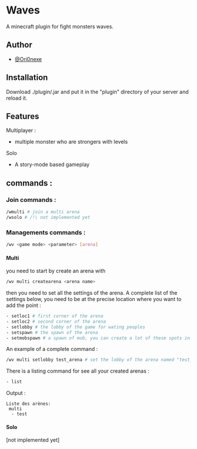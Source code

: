 
# Waves

A minecraft plugin for fight monsters waves.




## Author

- [@Ori0nexe](https://www.github.com/Ori0nexe)


## Installation

Download ./plugin/<file>.jar and put it in the "plugin" directory of your server and reload it.
    
## Features

Multiplayer :
 - multiple monster who are strongers with levels

Solo
 - A story-mode based gameplay

## commands :

### Join commands :
```bash
/wmulti # join a multi arena
/wsolo # /!\ not implemented yet
```

### Managements commands :

```bash
/wv <game mode> <parameter> [arena]
```
#### Multi
you need to start by create an arena with
```bash
/wv multi createarena <arena name>
```
then you need to set all the settings of the arena. A complete list of the settings below, you need to be at the precise location where you want to add the point :
```bash
- setloc1 # first corner of the arena
- setloc2 # second corner of the arena
- setlobby # the lobby of the game for wating peoples
- setspawn # the spawn of the arena
- setmobspawn # a spawn of mob, you can create a lot of these spots in your arena
```
An example of a complete command :
```bash
/wv multi setlobby test_arena # set the lobby of the arena named "test_arena"
```
There is a listing command for see all your created arenas :
```bash
- list
```
Output :
```
Liste des arènes:
 multi
  - test
```
#### Solo
[not implemented yet]